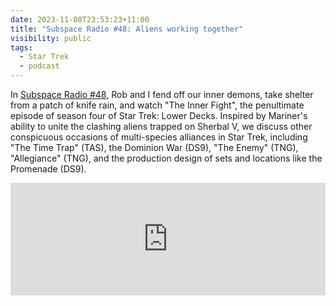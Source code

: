```yaml
---
date: 2023-11-08T23:53:23+11:00
title: "Subspace Radio #48: Aliens working together"
visibility: public
tags:
  - Star Trek
  - podcast
---
```

In [Subspace Radio #48](https://www.subspace.fm/episodes/episode-48-aliens-working-together-ld-4x09-the-inner-fight), Rob and I fend off our inner demons, take shelter from a patch of knife rain, and watch "The Inner Fight", the penultimate episode of season four of Star Trek: Lower Decks. Inspired by Mariner's ability to unite the clashing aliens trapped on Sherbal V, we discuss other conspicuous occasions of multi-species alliances in Star Trek, including "The Time Trap" (TAS), the Dominion War (DS9), "The Enemy" (TNG), "Allegiance" (TNG), and the production design of sets and locations like the Promenade (DS9).

<iframe width="100%" height="180" frameborder="no" scrolling="no" seamless="" src="https://share.transistor.fm/e/f299d149"></iframe>
